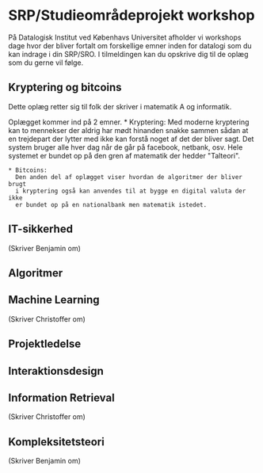 # SRP/Studieområdeprojekt workshop
På Datalogisk Institut ved Københavs Universitet afholder vi workshops dage hvor
der bliver fortalt om forskellige emner inden for datalogi som du kan indrage i
din SRP/SRO. I tilmeldingen kan du opskrive dig til de oplæg som du gerne vil
følge.


## Kryptering og bitcoins
Dette oplæg retter sig til folk der skriver i matematik A og informatik. 

Oplægget kommer ind på 2 emner. 
    * Kryptering: 
      Med moderne kryptering kan to mennekser der aldrig har mødt hinanden 
      snakke sammen sådan at en trejdepart der lytter med ikke kan forstå
      noget af det der bliver sagt. Det system bruger alle hver dag når 
      de går på facebook, netbank, osv. 
      Hele systemet er bundet op på den gren af matematik der hedder 
      "Talteori". 
      
    * Bitcoins: 
      Den anden del af oplægget viser hvordan de algoritmer der bliver brugt
      i kryptering også kan anvendes til at bygge en digital valuta der ikke 
      er bundet op på en nationalbank men matematik istedet. 
      
      




## IT-sikkerhed
(Skriver Benjamin om)


## Algoritmer


## Machine Learning
(Skriver Christoffer om)



## Projektledelse



## Interaktionsdesign



## Information Retrieval
(Skriver Christoffer om)


## Kompleksitetsteori
(Skriver Benjamin om)
